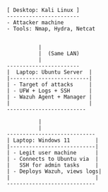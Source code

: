                  [ Desktop: Kali Linux ]
                 -----------------------
                 - Attacker machine
                 - Tools: Nmap, Hydra, Netcat
                 

                           |
                           |  (Same LAN)
                           |
                 -----------------------
                 |  Laptop: Ubuntu Server  |
                 |-------------------------|
                 | - Target of attacks     |
                 | - UFW + Logs + SSH      |
                 | - Wazuh Agent + Manager |
                 |                         |
                 -------------------------

                           |
                           |
                 ----------------------------
                 | Laptop: Windows 11        |
                 |---------------------------|
                 | - Legit user machine      |
                 | - Connects to Ubuntu via  |
                 |   SSH for admin tasks     |
                 | - Deploys Wazuh, views logs|
                 |                           |
                 ----------------------------
